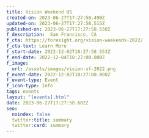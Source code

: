 ```yaml
---
title: Vision Weekend US
created-on: 2023-06-27T17:27:58.490Z
updated-on: 2023-06-27T17:27:58.515Z
published-on: 2023-06-27T17:27:58.530Z
f_description:  San Francisco, CA
f_cta: https://foresight.org/vision-weekends-2022/
f_cta-text: Learn More
f_start-date: 2022-12-02T18:27:58.553Z
f_end-date: 2022-12-04T18:27:00.000Z
f_image:
  url: /assets/images/vision-sf-2022.png
f_event-date: 2022-12-02T18:27:00.000Z
f_event-type: Event
f_icon-type: Info
tags: events
layout: "[events].html"
date: 2023-06-27T17:27:58.602Z
seo:
  noindex: false
  twitter:title: summary
  twitter:card: summary
---
```

